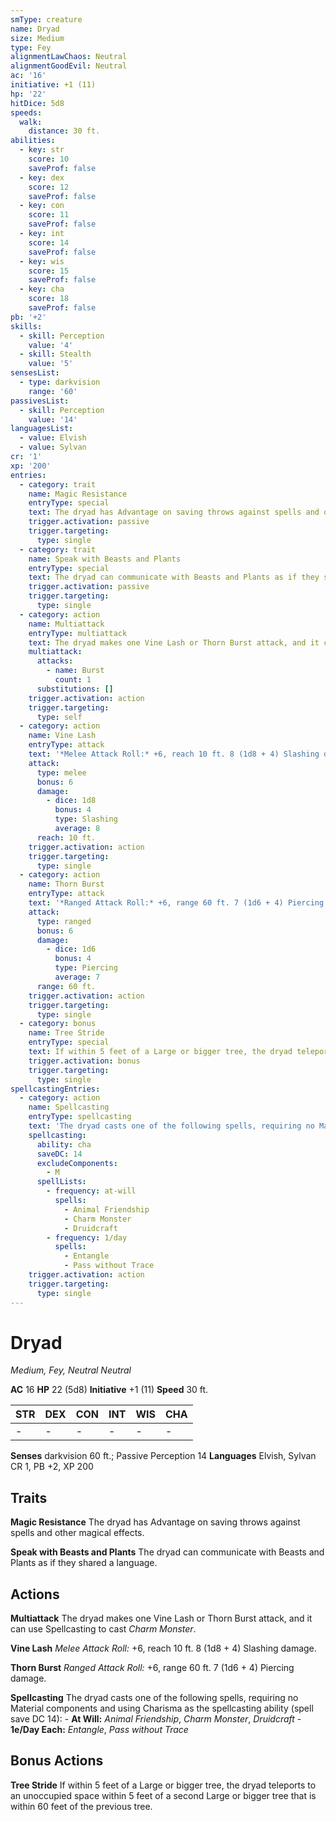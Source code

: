 ```yaml
---
smType: creature
name: Dryad
size: Medium
type: Fey
alignmentLawChaos: Neutral
alignmentGoodEvil: Neutral
ac: '16'
initiative: +1 (11)
hp: '22'
hitDice: 5d8
speeds:
  walk:
    distance: 30 ft.
abilities:
  - key: str
    score: 10
    saveProf: false
  - key: dex
    score: 12
    saveProf: false
  - key: con
    score: 11
    saveProf: false
  - key: int
    score: 14
    saveProf: false
  - key: wis
    score: 15
    saveProf: false
  - key: cha
    score: 18
    saveProf: false
pb: '+2'
skills:
  - skill: Perception
    value: '4'
  - skill: Stealth
    value: '5'
sensesList:
  - type: darkvision
    range: '60'
passivesList:
  - skill: Perception
    value: '14'
languagesList:
  - value: Elvish
  - value: Sylvan
cr: '1'
xp: '200'
entries:
  - category: trait
    name: Magic Resistance
    entryType: special
    text: The dryad has Advantage on saving throws against spells and other magical effects.
    trigger.activation: passive
    trigger.targeting:
      type: single
  - category: trait
    name: Speak with Beasts and Plants
    entryType: special
    text: The dryad can communicate with Beasts and Plants as if they shared a language.
    trigger.activation: passive
    trigger.targeting:
      type: single
  - category: action
    name: Multiattack
    entryType: multiattack
    text: The dryad makes one Vine Lash or Thorn Burst attack, and it can use Spellcasting to cast *Charm Monster*.
    multiattack:
      attacks:
        - name: Burst
          count: 1
      substitutions: []
    trigger.activation: action
    trigger.targeting:
      type: self
  - category: action
    name: Vine Lash
    entryType: attack
    text: '*Melee Attack Roll:* +6, reach 10 ft. 8 (1d8 + 4) Slashing damage.'
    attack:
      type: melee
      bonus: 6
      damage:
        - dice: 1d8
          bonus: 4
          type: Slashing
          average: 8
      reach: 10 ft.
    trigger.activation: action
    trigger.targeting:
      type: single
  - category: action
    name: Thorn Burst
    entryType: attack
    text: '*Ranged Attack Roll:* +6, range 60 ft. 7 (1d6 + 4) Piercing damage.'
    attack:
      type: ranged
      bonus: 6
      damage:
        - dice: 1d6
          bonus: 4
          type: Piercing
          average: 7
      range: 60 ft.
    trigger.activation: action
    trigger.targeting:
      type: single
  - category: bonus
    name: Tree Stride
    entryType: special
    text: If within 5 feet of a Large or bigger tree, the dryad teleports to an unoccupied space within 5 feet of a second Large or bigger tree that is within 60 feet of the previous tree.
    trigger.activation: bonus
    trigger.targeting:
      type: single
spellcastingEntries:
  - category: action
    name: Spellcasting
    entryType: spellcasting
    text: 'The dryad casts one of the following spells, requiring no Material components and using Charisma as the spellcasting ability (spell save DC 14): - **At Will:** *Animal Friendship*, *Charm Monster*, *Druidcraft* - **1e/Day Each:** *Entangle*, *Pass without Trace*'
    spellcasting:
      ability: cha
      saveDC: 14
      excludeComponents:
        - M
      spellLists:
        - frequency: at-will
          spells:
            - Animal Friendship
            - Charm Monster
            - Druidcraft
        - frequency: 1/day
          spells:
            - Entangle
            - Pass without Trace
    trigger.activation: action
    trigger.targeting:
      type: single
---
```


# Dryad
*Medium, Fey, Neutral Neutral*

**AC** 16
**HP** 22 (5d8)
**Initiative** +1 (11)
**Speed** 30 ft.

| STR | DEX | CON | INT | WIS | CHA |
| --- | --- | --- | --- | --- | --- |
| - | - | - | - | - | - |

**Senses** darkvision 60 ft.; Passive Perception 14
**Languages** Elvish, Sylvan
CR 1, PB +2, XP 200

## Traits

**Magic Resistance**
The dryad has Advantage on saving throws against spells and other magical effects.

**Speak with Beasts and Plants**
The dryad can communicate with Beasts and Plants as if they shared a language.

## Actions

**Multiattack**
The dryad makes one Vine Lash or Thorn Burst attack, and it can use Spellcasting to cast *Charm Monster*.

**Vine Lash**
*Melee Attack Roll:* +6, reach 10 ft. 8 (1d8 + 4) Slashing damage.

**Thorn Burst**
*Ranged Attack Roll:* +6, range 60 ft. 7 (1d6 + 4) Piercing damage.

**Spellcasting**
The dryad casts one of the following spells, requiring no Material components and using Charisma as the spellcasting ability (spell save DC 14): - **At Will:** *Animal Friendship*, *Charm Monster*, *Druidcraft* - **1e/Day Each:** *Entangle*, *Pass without Trace*

## Bonus Actions

**Tree Stride**
If within 5 feet of a Large or bigger tree, the dryad teleports to an unoccupied space within 5 feet of a second Large or bigger tree that is within 60 feet of the previous tree.
